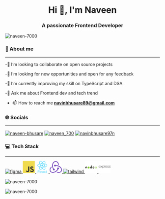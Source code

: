 <h1 align="center">Hi 👋, I'm Naveen</h1>
<h3 align="center">A passionate Frontend Developer</h3>

<p align="left"> <img src="https://komarev.com/ghpvc/?username=naveen-7000&label=Profile%20views&color=0e75b6&style=flat" alt="naveen-7000" /> </p>

<!-- <p align="left"> <a href="https://github.com/ryo-ma/github-profile-trophy"><img src="https://github-profile-trophy.vercel.app/?username=Naveen-7000" alt="Naveen-7000" /></a> </p> -->
<h3 align="left">💫 About me</h3>
<hr/>

-👯 I’m looking to collaborate on open source projects

-🤝 I’m looking for new opportunities and open for any feedback

-🌱 I’m currently improving my skill on TypeScript and DSA

-💬 Ask me about Frontend dev and tech trend

- 📫 How to reach me **navinbhusare89@gmail.com**

<h3 align="left">🌐 Socials</h3>
<hr/>
<p align="left">
<a href="https://linkedin.com/in/naveen-bhusare" target="blank"><img align="center" src="https://raw.githubusercontent.com/rahuldkjain/github-profile-readme-generator/master/src/images/icons/Social/linked-in-alt.svg" alt="naveen-bhusare" height="30" width="40" /></a>
<a href="https://www.leetcode.com/naveen_700" target="blank"><img align="center" src="https://raw.githubusercontent.com/rahuldkjain/github-profile-readme-generator/master/src/images/icons/Social/leet-code.svg" alt="naveen_700" height="30" width="40" /></a>
<a href="https://auth.geeksforgeeks.org/user/navinbhusare97n" target="blank"><img align="center" src="https://raw.githubusercontent.com/rahuldkjain/github-profile-readme-generator/master/src/images/icons/Social/geeks-for-geeks.svg" alt="navinbhusare97n" height="30" width="40" /></a>
</p>

<h3 align="left">💻 Tech Stack</h3>
<hr/>
<p align="left"> 
  
   <a href="https://www.figma.com/" target="_blank" rel="noreferrer"> <img src="https://www.vectorlogo.zone/logos/figma/figma-icon.svg" alt="figma" width="40" height="40"/> </a> <a href="https://developer.mozilla.org/en-US/docs/Web/JavaScript" target="_blank" rel="noreferrer"> <img src="https://raw.githubusercontent.com/devicons/devicon/master/icons/javascript/javascript-original.svg" alt="javascript" width="40" height="40"/> </a> <a href="https://reactjs.org/" target="_blank" rel="noreferrer"> <img src="https://raw.githubusercontent.com/devicons/devicon/master/icons/react/react-original-wordmark.svg" alt="react" width="40" height="40"/> </a><a href="https://reactnative.dev/" target="_blank" rel="noreferrer"> <img src="https://raw.githubusercontent.com/devicons/devicon/master/icons/redux/redux-original.svg" alt="redux" width="40" height="40"/> </a>   <a href="https://tailwindcss.com/" target="_blank" rel="noreferrer"> <img src="https://www.vectorlogo.zone/logos/tailwindcss/tailwindcss-icon.svg" alt="tailwind" width="40" height="40"/> </a> <a href="https://nodejs.org" target="_blank" rel="noreferrer"> <img src="https://raw.githubusercontent.com/devicons/devicon/master/icons/nodejs/nodejs-original-wordmark.svg" alt="nodejs" width="40" height="40"/> </a>  <a href="https://expressjs.com" target="_blank" rel="noreferrer"> <img src="https://raw.githubusercontent.com/devicons/devicon/master/icons/express/express-original-wordmark.svg" alt="express" width="40" height="40"/> </a> 
  
</p>

<p><img align="center" src="https://github-readme-stats.vercel.app/api/top-langs?username=naveen-7000&show_icons=true&locale=en&layout=compact" alt="naveen-7000" /></p>

<p><img align="center" src="https://github-readme-streak-stats.herokuapp.com/?user=naveen-7000&" alt="naveen-7000" /></p>

